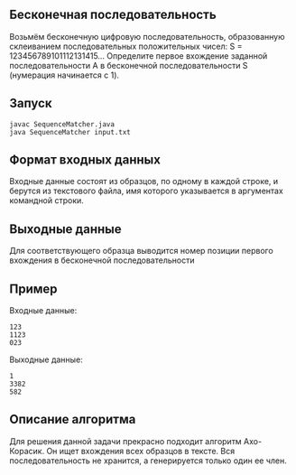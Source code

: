 ## Бесконечная последовательность
Возьмём бесконечную цифровую последовательность, образованную склеиванием последовательных положительных чисел: S = 123456789101112131415...
Определите первое вхождение заданной последовательности A в бесконечной последовательности S (нумерация начинается с 1).

## Запуск
```
javac SequenceMatcher.java
java SequenceMatcher input.txt
```
## Формат входных данных
Входные данные состоят из образцов, по одному в каждой строке, и берутся из текстового файла, имя которого указывается в аргументах командной строки.

## Выходные данные
Для соответствующего образца выводится номер позиции первого вхождения в бесконечной последовательности

## Пример
Входные данные:
```
123
1123
023
```
Выходные данные:
```
1
3382
582
```
## Описание алгоритма
Для решения данной задачи прекрасно подходит алгоритм Ахо-Корасик. Он ищет вхождения всех образцов в тексте. Вся последовательность не хранится, а генерируется только один ее член.
